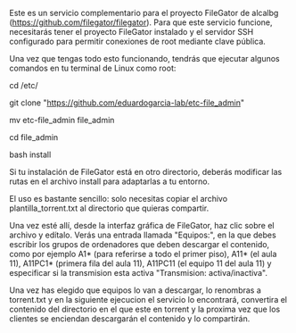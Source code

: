 Este es un servicio complementario para el proyecto FileGator de alcalbg (https://github.com/filegator/filegator). Para que este servicio funcione, necesitarás tener el proyecto FileGator instalado y el servidor SSH configurado para permitir conexiones de root mediante clave pública.

Una vez que tengas todo esto funcionando, tendrás que ejecutar algunos comandos en tu terminal de Linux como root:

cd /etc/

git clone "https://github.com/eduardogarcia-lab/etc-file_admin"

mv etc-file_admin file_admin

cd file_admin

bash install

Si tu instalación de FileGator está en otro directorio, deberás modificar las rutas en el archivo install para adaptarlas a tu entorno.

El uso es bastante sencillo: solo necesitas copiar el archivo plantilla_torrent.txt al directorio que quieras compartir. 

Una vez esté allí, desde la interfaz gráfica de FileGator, haz clic sobre el archivo y edítalo. Verás una entrada llamada "Equipos:", en la que debes escribir los grupos de ordenadores que deben descargar el contenido, como por ejemplo A1* (para referirse a todo el primer piso), A11* (el aula 11), A11PC1* (primera fila del aula 11), A11PC11 (el equipo 11 del aula 11) y especificar si la transmision esta activa "Transmision: activa/inactiva".

Una vez has elegido que equipos lo van a descargar, lo renombras a torrent.txt y en la siguiente ejecucion el servicio lo encontrará, convertira el contenido del directorio en el que este en torrent y la proxima vez que los clientes se enciendan descargarán el contenido y lo compartirán.

